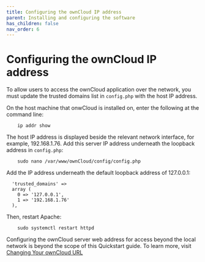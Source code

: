```yaml
---
title: Configuring the ownCloud IP address
parent: Installing and configuring the software
has_children: false
nav_order: 6
---
```


# Configuring the ownCloud IP address

To allow users to access the ownCloud application over the network, you must update the trusted domains list in `config.php` with the host IP address.

On the host machine that onwCloud is installed on, enter the following at the command line:
```shell	
	ip addr show
```
The host IP address is displayed beside the relevant network interface, for example, 192.168.1.76. Add this server IP address underneath the loopback address in `config.php`:
```shell
	sudo nano /var/www/ownCloud/config/config.php
```
Add the IP address underneath the default loopback address of 127.0.0.1:

```
  'trusted_domains' => 
  array (
    0 => '127.0.0.1',
    1 => '192.168.1.76'
  ),

```

Then, restart Apache: 
```shell
	sudo systemctl restart httpd
```

Configuring the ownCloud server web address for access beyond the local network is beyond the scope of this Quickstart guide. To learn more, visit [Changing Your ownCloud URL](https://doc.ownCloud.com/server/admin_manual/installation/changing_the_web_route.html)